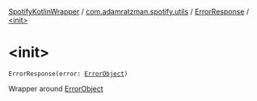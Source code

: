 [SpotifyKotlinWrapper](../../index.md) / [com.adamratzman.spotify.utils](../index.md) / [ErrorResponse](index.md) / [&lt;init&gt;](./-init-.md)

# &lt;init&gt;

`ErrorResponse(error: `[`ErrorObject`](../-error-object/index.md)`)`

Wrapper around [ErrorObject](../-error-object/index.md)

